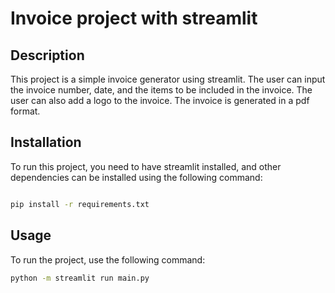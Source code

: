 # Invoice project with streamlit

## Description

This project is a simple invoice generator using streamlit. The user can input the invoice number, date, and the items to be included in the invoice. The user can also add a logo to the invoice. The invoice is generated in a pdf format.

## Installation

To run this project, you need to have streamlit installed, and other dependencies can be installed using the following command:

```bash

pip install -r requirements.txt

```

## Usage

To run the project, use the following command:

```bash
python -m streamlit run main.py
```

